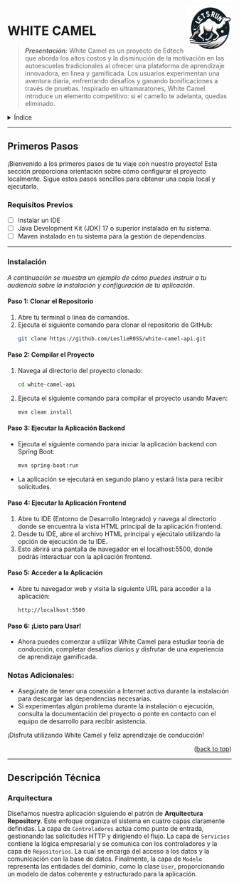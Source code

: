 <div id="top"></div>

<!-- LOGO DEL PROYECTO -->
<div>
  <a href="https://github.com/LeslieR0SS/white-camel-api">
    <img src="/src/main/resources/static/white-camel-alberto-logo-sin-fondo.png" alt="Logo" width="100" height="100" align="right">
  </a>
</div>

<!-- TÍTULO Y PRESENTACIÓN -->

# WHITE CAMEL 
>***Presentación:***
>White Camel es un proyecto de Edtech que aborda los altos costos y la disminución de la motivación en las autoescuelas tradicionales al ofrecer una plataforma de aprendizaje innovadora, en línea y gamificada. Los usuarios experimentan una aventura diaria, enfrentando desafíos y ganando bonificaciones a través de pruebas. Inspirado en ultramaratones, White Camel introduce un elemento competitivo: si el camello te adelanta, quedas eliminado.

<!---AGREGA LOS ENLACES RESPECTIVOS A ESA DOCUMENTACIÓN-->
<!---
  <div align="center">
    <a href="https://aste.usu.edu/directory/faculty/">Directorio del Equipo</a>
    ·
    <a href="https:/DSDD">Wiki</a>
    ·
    <a href="https://www.treehugger.com/thmb/nA-uVVo5Be5LIg_8kNAZvaSKYUM=/768x0/filters:no_upscale():max_bytes(150000):strip_icc():format(webp)/__opt__aboutcom__coeus__resources__content_migration__mnn__images__2017__05__lady-bug-on-leaf-e3cd36cdc3024129b61926ddf6ef386e.jpg">Informar un Error</a>
  </div>
--!>


<!-- ÍNDICE -->
<details>
  <summary>Índice</summary>
  <ol>
    <li>
      <a href="#getting-started">Primeros Pasos</a>
      <ul>
        <li><a href="#prerequisites">Requisitos Previos</a></li>
        <li><a href="#installation">Instalación</a></li>
      </ul>
    </li>
    <li><a href="#technical-description">Descripción Técnica</a>
      <ul>
        <li><a href="#architecture">Arquitectura</a></li>
      </ul>

  </ol>
</details>

---

<!-- PRIMEROS PASOS -->

## Primeros Pasos

¡Bienvenido a los primeros pasos de tu viaje con nuestro proyecto! Esta sección proporciona orientación sobre cómo configurar el proyecto localmente. Sigue estos pasos sencillos para obtener una copia local y ejecutarla.

### Requisitos Previos

- [ ] Instalar un IDE 
- [ ] Java Development Kit (JDK) 17 o superior instalado en tu sistema.
- [ ]  Maven instalado en tu sistema para la gestión de dependencias.

---

### Instalación

_A continuación se muestra un ejemplo de cómo puedes instruir a tu audiencia sobre la instalación y configuración de tu aplicación._

#### Paso 1: Clonar el Repositorio
1. Abre tu terminal o línea de comandos.
2. Ejecuta el siguiente comando para clonar el repositorio de GitHub:
    ```bash
    git clone https://github.com/LeslieR0SS/white-camel-api.git
    ```

#### Paso 2: Compilar el Proyecto
1. Navega al directorio del proyecto clonado:
    ```bash
    cd white-camel-api
    ```
2. Ejecuta el siguiente comando para compilar el proyecto usando Maven:
    ```bash
    mvn clean install
    ```

#### Paso 3: Ejecutar la Aplicación Backend
- Ejecuta el siguiente comando para iniciar la aplicación backend con Spring Boot:
    ```bash
    mvn spring-boot:run
    ```
- La aplicación se ejecutará en segundo plano y estará lista para recibir solicitudes.

#### Paso 4: Ejecutar la Aplicación Frontend
1. Abre tu IDE (Entorno de Desarrollo Integrado) y navega al directorio donde se encuentra la vista HTML principal de la aplicación frontend.
2. Desde tu IDE, abre el archivo HTML principal y ejecútalo utilizando la opción de ejecución de tu IDE.
3. Esto abrirá una pantalla de navegador en el localhost:5500, donde podrás interactuar con la aplicación frontend.

#### Paso 5: Acceder a la Aplicación
- Abre tu navegador web y visita la siguiente URL para acceder a la aplicación:
    ```
    http://localhost:5500
    ```

#### Paso 6: ¡Listo para Usar!
- Ahora puedes comenzar a utilizar White Camel para estudiar teoría de conducción, completar desafíos diarios y disfrutar de una experiencia de aprendizaje gamificada.

### Notas Adicionales:
- Asegúrate de tener una conexión a Internet activa durante la instalación para descargar las dependencias necesarias.
- Si experimentas algún problema durante la instalación o ejecución, consulta la documentación del proyecto o ponte en contacto con el equipo de desarrollo para recibir asistencia.

¡Disfruta utilizando White Camel y feliz aprendizaje de conducción!


<p align="right">(<a href="#top">back to top</a>)</p>

---


## Descripción Técnica

###  Arquitectura 

Diseñamos nuestra aplicación siguiendo el patrón de **Arquitectura Repository**. Este enfoque organiza el sistema en cuatro capas claramente definidas. La capa de `Controladores` actúa como punto de entrada, gestionando las solicitudes HTTP y dirigiendo el flujo. La capa de `Servicios` contiene la lógica empresarial y se comunica con los controladores y la capa de `Repositorios`. La cual se encarga del acceso a los datos y la comunicación con la base de datos. Finalmente, la capa de `Modelo` representa las entidades del dominio, como la clase `User`, proporcionando un modelo de datos coherente y estructurado para la aplicación.
 
